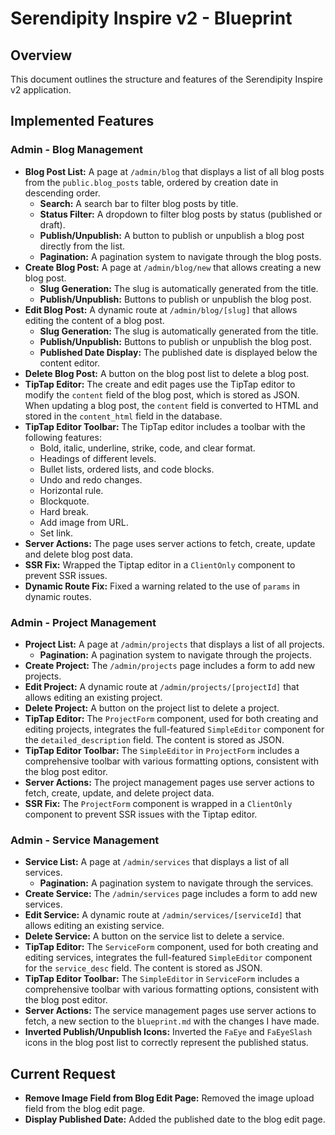 # Serendipity Inspire v2 - Blueprint

## Overview

This document outlines the structure and features of the Serendipity Inspire v2 application.

## Implemented Features

### Admin - Blog Management

- **Blog Post List:** A page at `/admin/blog` that displays a list of all blog posts from the `public.blog_posts` table, ordered by creation date in descending order.
  - **Search:** A search bar to filter blog posts by title.
  - **Status Filter:** A dropdown to filter blog posts by status (published or draft).
  - **Publish/Unpublish:** A button to publish or unpublish a blog post directly from the list.
  - **Pagination:** A pagination system to navigate through the blog posts.
- **Create Blog Post:** A page at `/admin/blog/new` that allows creating a new blog post.
  - **Slug Generation:** The slug is automatically generated from the title.
  - **Publish/Unpublish:** Buttons to publish or unpublish the blog post.
- **Edit Blog Post:** A dynamic route at `/admin/blog/[slug]` that allows editing the content of a blog post.
  - **Slug Generation:** The slug is automatically generated from the title.
  - **Publish/Unpublish:** Buttons to publish or unpublish the blog post.
  - **Published Date Display:** The published date is displayed below the content editor.
- **Delete Blog Post:** A button on the blog post list to delete a blog post.
- **TipTap Editor:** The create and edit pages use the TipTap editor to modify the `content` field of the blog post, which is stored as JSON. When updating a blog post, the `content` field is converted to HTML and stored in the `content_html` field in the database.
- **TipTap Editor Toolbar:** The TipTap editor includes a toolbar with the following features:
  - Bold, italic, underline, strike, code, and clear format.
  - Headings of different levels.
  - Bullet lists, ordered lists, and code blocks.
  - Undo and redo changes.
  - Horizontal rule.
  - Blockquote.
  - Hard break.
  - Add image from URL.
  - Set link.
- **Server Actions:** The page uses server actions to fetch, create, update and delete blog post data.
- **SSR Fix:** Wrapped the Tiptap editor in a `ClientOnly` component to prevent SSR issues.
- **Dynamic Route Fix:** Fixed a warning related to the use of `params` in dynamic routes.

### Admin - Project Management

- **Project List:** A page at `/admin/projects` that displays a list of all projects.
  - **Pagination:** A pagination system to navigate through the projects.
- **Create Project:** The `/admin/projects` page includes a form to add new projects.
- **Edit Project:** A dynamic route at `/admin/projects/[projectId]` that allows editing an existing project.
- **Delete Project:** A button on the project list to delete a project.
- **TipTap Editor:** The `ProjectForm` component, used for both creating and editing projects, integrates the full-featured `SimpleEditor` component for the `detailed_description` field. The content is stored as JSON.
- **TipTap Editor Toolbar:** The `SimpleEditor` in `ProjectForm` includes a comprehensive toolbar with various formatting options, consistent with the blog post editor.
- **Server Actions:** The project management pages use server actions to fetch, create, update, and delete project data.
- **SSR Fix:** The `ProjectForm` component is wrapped in a `ClientOnly` component to prevent SSR issues with the Tiptap editor.

### Admin - Service Management

- **Service List:** A page at `/admin/services` that displays a list of all services.
  - **Pagination:** A pagination system to navigate through the services.
- **Create Service:** The `/admin/services` page includes a form to add new services.
- **Edit Service:** A dynamic route at `/admin/services/[serviceId]` that allows editing an existing service.
- **Delete Service:** A button on the service list to delete a service.
- **TipTap Editor:** The `ServiceForm` component, used for both creating and editing services, integrates the full-featured `SimpleEditor` component for the `service_desc` field. The content is stored as JSON.
- **TipTap Editor Toolbar:** The `SimpleEditor` in `ServiceForm` includes a comprehensive toolbar with various formatting options, consistent with the blog post editor.
- **Server Actions:** The service management pages use server actions to fetch, a new section to the `blueprint.md` with the changes I have made.
- **Inverted Publish/Unpublish Icons:** Inverted the `FaEye` and `FaEyeSlash` icons in the blog post list to correctly represent the published status.

## Current Request

- **Remove Image Field from Blog Edit Page:** Removed the image upload field from the blog edit page.
- **Display Published Date:** Added the published date to the blog edit page.